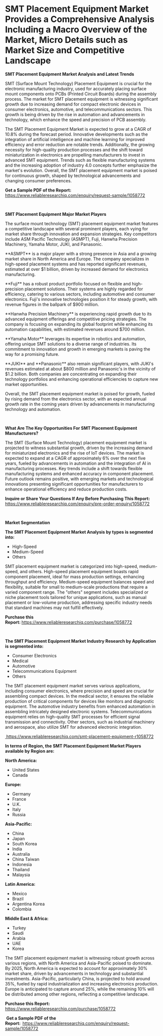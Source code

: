 <p><h1>SMT Placement Equipment Market Provides a Comprehensive Analysis Including a Macro Overview of the Market, Micro Details such as Market Size and Competitive Landscape</h1></p><p><strong>SMT Placement Equipment Market Analysis and Latest Trends</strong></p>
<p><p>SMT (Surface Mount Technology) Placement Equipment is crucial for the electronic manufacturing industry, used for accurately placing surface mount components onto PCBs (Printed Circuit Boards) during the assembly process. The market for SMT placement equipment is witnessing significant growth due to increasing demand for compact electronic devices in consumer electronics, automotive, and telecommunications sectors. This growth is being driven by the rise in automation and advancements in technology, which enhance the speed and precision of PCB assembly.</p><p>The SMT Placement Equipment Market is expected to grow at a CAGR of 10.8% during the forecast period. Innovative developments such as the integration of artificial intelligence and machine learning for improved efficiency and error reduction are notable trends. Additionally, the growing necessity for high-quality production processes and the shift toward miniaturization in electronics are propelling manufacturers to invest in advanced SMT equipment. Trends such as flexible manufacturing systems and the increasing adoption of industry 4.0 concepts further emphasize the market's evolution. Overall, the SMT placement equipment market is poised for continuous growth, shaped by technological advancements and changing consumer preferences.</p></p>
<p><strong>Get a Sample PDF of the Report:&nbsp;</strong> <a href="https://www.reliableresearchiq.com/enquiry/request-sample/1058772?utm_campaign=104&utm_medium=2&utm_source=Github&utm_content=ia&utm_term=16042025&utm_id=smt-placement-equipment">https://www.reliableresearchiq.com/enquiry/request-sample/1058772</a></p>
<p>&nbsp;</p>
<p><strong>SMT Placement Equipment Major Market Players</strong></p>
<p><p>The surface mount technology (SMT) placement equipment market features a competitive landscape with several prominent players, each vying for market share through innovation and expansion strategies. Key competitors include ASM Pacific Technology (ASMPT), Fuji, Hanwha Precision Machinery, Yamaha Motor, JUKI, and Panasonic.</p><p>**ASMPT** is a major player with a strong presence in Asia and a growing market share in North America and Europe. The company specializes in high-speed placement systems and has reported significant revenues, estimated at over $1 billion, driven by increased demand for electronics manufacturing.</p><p>**Fuji** has a robust product portfolio focused on flexible and high-precision placement solutions. Their systems are highly regarded for efficiency, catering to various sectors, including automotive and consumer electronics. Fuji's innovative technologies position it for steady growth, with revenue figures in the ballpark of $900 million.</p><p>**Hanwha Precision Machinery** is experiencing rapid growth due to its advanced equipment offerings and competitive pricing strategies. The company is focusing on expanding its global footprint while enhancing its automation capabilities, with estimated revenues around $700 million.</p><p>**Yamaha Motor** leverages its expertise in robotics and automation, offering unique SMT solutions to a diverse range of industries. Its commitment to innovation and growth in emerging markets is paving the way for a promising future.</p><p>**JUKI** and **Panasonic** also remain significant players, with JUKI's revenues estimated at about $800 million and Panasonic's in the vicinity of $1.2 billion. Both companies are concentrating on expanding their technology portfolios and enhancing operational efficiencies to capture new market opportunities.</p><p>Overall, the SMT placement equipment market is poised for growth, fueled by rising demand from the electronics sector, with an expected annual growth rate in the coming years driven by advancements in manufacturing technology and automation.</p></p>
<p>&nbsp;</p>
<p><strong>What Are The Key Opportunities For SMT Placement Equipment Manufacturers?</strong></p>
<p><p>The SMT (Surface Mount Technology) placement equipment market is projected to witness substantial growth, driven by the increasing demand for miniaturized electronics and the rise of IoT devices. The market is expected to expand at a CAGR of approximately 6% over the next five years, fueled by advancements in automation and the integration of AI in manufacturing processes. Key trends include a shift towards flexible manufacturing systems and enhanced accuracy in component placement. Future outlook remains positive, with emerging markets and technological innovations presenting significant opportunities for manufacturers to enhance operational efficiency and reduce production costs.</p></p>
<p><strong>Inquire or Share Your Questions If Any Before Purchasing This Report:</strong> <a href="https://www.reliableresearchiq.com/enquiry/pre-order-enquiry/1058772?utm_campaign=104&utm_medium=2&utm_source=Github&utm_content=ia&utm_term=16042025&utm_id=smt-placement-equipment">https://www.reliableresearchiq.com/enquiry/pre-order-enquiry/1058772</a></p>
<p>&nbsp;</p>
<p><strong>Market Segmentation</strong></p>
<p><strong>The SMT Placement Equipment Market Analysis by types is segmented into:</strong></p>
<p><ul><li>High-Speed</li><li>Medium-Speed</li><li>Others</li></ul></p>
<p><p>SMT placement equipment market is categorized into high-speed, medium-speed, and others. High-speed placement equipment boasts rapid component placement, ideal for mass production settings, enhancing throughput and efficiency. Medium-speed equipment balances speed and flexibility, suitable for small to medium-scale productions that require a varied component range. The "others" segment includes specialized or niche placement tools tailored for unique applications, such as manual placement or low-volume production, addressing specific industry needs that standard machines may not fulfill effectively.</p></p>
<p><strong>Purchase this Report:&nbsp;</strong><a href="https://www.reliableresearchiq.com/purchase/1058772?utm_campaign=104&utm_medium=2&utm_source=Github&utm_content=ia&utm_term=16042025&utm_id=smt-placement-equipment">https://www.reliableresearchiq.com/purchase/1058772</a></p>
<p>&nbsp;</p>
<p><strong>The SMT Placement Equipment Market Industry Research by Application is segmented into:</strong></p>
<p><ul><li>Consumer Electronics</li><li>Medical</li><li>Automotive</li><li>Telecommunications Equipment</li><li>Others</li></ul></p>
<p><p>The SMT placement equipment market serves various applications, including consumer electronics, where precision and speed are crucial for assembling compact devices. In the medical sector, it ensures the reliable production of critical components for devices like monitors and diagnostic equipment. The automotive industry benefits from enhanced automation in assembling intricately designed electronic systems. Telecommunications equipment relies on high-quality SMT processes for efficient signal transmission and connectivity. Other sectors, such as industrial machinery and aerospace, also utilize SMT for advanced electronic integration.</p></p>
<p><a href="https://www.reliableresearchiq.com/smt-placement-equipment-r1058772?utm_campaign=104&utm_medium=2&utm_source=Github&utm_content=ia&utm_term=16042025&utm_id=smt-placement-equipment">&nbsp;https://www.reliableresearchiq.com/smt-placement-equipment-r1058772</a></p>
<p><strong>In terms of Region, the SMT Placement Equipment Market Players available by Region are:</strong></p>
<p>
    <p> <strong> North America: </strong>
        <ul>
            <li>United States</li>
            <li>Canada</li>
        </ul>
        </p> 
    <p> <strong> Europe: </strong>
        <ul>
            <li>Germany</li>
            <li>France</li>
            <li>U.K.</li>
            <li>Italy</li>
            <li>Russia</li>
        </ul>
        </p> 
    <p> <strong> Asia-Pacific: </strong>
        <ul>
            <li>China</li>
            <li>Japan</li>
            <li>South Korea</li>
            <li>India</li>
            <li>Australia</li>
            <li>China Taiwan</li>
            <li>Indonesia</li>
            <li>Thailand</li>
            <li>Malaysia</li>
        </ul>
        </p> 
    <p> <strong> Latin America: </strong>
        <ul>
            <li>Mexico</li>
            <li>Brazil</li>
            <li>Argentina Korea</li>
            <li>Colombia</li>
        </ul>
        </p> 
    <p> <strong> Middle East & Africa: </strong>
        <ul>
            <li>Turkey</li>
            <li>Saudi</li>
            <li>Arabia</li>
            <li>UAE</li>
            <li>Korea</li>
        </ul>
    </p>
    </p>
<p><p>The SMT placement equipment market is witnessing robust growth across various regions, with North America and Asia-Pacific poised to dominate. By 2025, North America is expected to account for approximately 30% market share, driven by advancements in technology and substantial investments. Asia-Pacific, particularly China, is projected to hold around 35%, fueled by rapid industrialization and increasing electronics production. Europe is anticipated to capture around 25%, while the remaining 10% will be distributed among other regions, reflecting a competitive landscape.</p></p>
<p><strong>Purchase this Report: </strong><a href="https://www.reliableresearchiq.com/purchase/1058772?utm_campaign=104&utm_medium=2&utm_source=Github&utm_content=ia&utm_term=16042025&utm_id=smt-placement-equipment">https://www.reliableresearchiq.com/purchase/1058772</a></p>
<p>&nbsp;<strong>Get a Sample PDF of the Report:&nbsp;&nbsp;</strong><a href="https://www.reliableresearchiq.com/enquiry/request-sample/1058772?utm_campaign=104&utm_medium=2&utm_source=Github&utm_content=ia&utm_term=16042025&utm_id=smt-placement-equipment">https://www.reliableresearchiq.com/enquiry/request-sample/1058772</a></p>
<p><strong></strong></p>
<p><p></p><p></p><p></p></p>